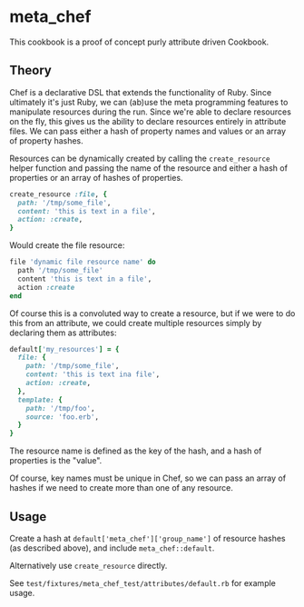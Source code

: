 # meta_chef

This cookbook is a proof of concept purly attribute driven Cookbook.

## Theory

Chef is a declarative DSL that extends the functionality of Ruby.  Since ultimately it's just Ruby, we can (ab)use the meta programming features to manipulate resources during the run.  Since we're able to declare resources on the fly, this gives us the ability to declare resources entirely in attribute files.  We can pass either a hash of property names and values or an array of property hashes.


Resources can be dynamically created by calling the `create_resource` helper function and passing the name of the resource and either a hash of properties or an array of hashes of properties.

```ruby
create_resource :file, {
  path: '/tmp/some_file',
  content: 'this is text in a file',
  action: :create,
}
```

Would create the file resource:

```ruby
file 'dynamic file resource name' do
  path '/tmp/some_file'
  content 'this is text in a file',
  action :create
end
```

Of course this is a convoluted way to create a resource, but if we were to do this from an attribute, we could create multiple resources simply by declaring them as attributes:

```ruby
default['my_resources'] = {
  file: {
    path: '/tmp/some_file',
    content: 'this is text ina file',
    action: :create,
  },
  template: {
    path: '/tmp/foo',
    source: 'foo.erb',
  }
}
```

The resource name is defined as the key of the hash, and a hash of properties is the "value".

Of course, key names must be unique in Chef, so we can pass an array of hashes if we need to create more than one of any resource.

## Usage

Create a hash at `default['meta_chef']['group_name']` of resource hashes (as described above), and include `meta_chef::default`.

Alternatively use `create_resource` directly.

See `test/fixtures/meta_chef_test/attributes/default.rb` for example usage.

